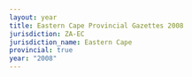```yaml
---
layout: year
title: Eastern Cape Provincial Gazettes 2008
jurisdiction: ZA-EC
jurisdiction_name: Eastern Cape
provincial: true
year: "2008"
---
```


